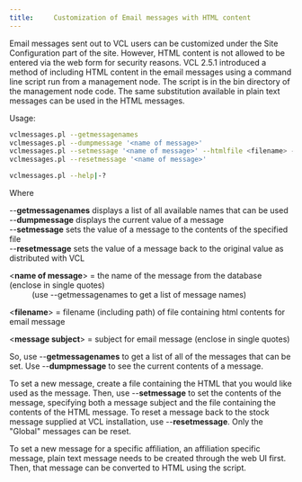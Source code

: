 ```yaml
---
title:     Customization of Email messages with HTML content
---
```


Email messages sent out to VCL users can be customized under the Site Configuration part of the
site. However, HTML content is not allowed to be entered via the web form for security reasons. 
VCL 2.5.1 introduced a method of including HTML content in the email messages using a command 
line script run from a management node. The script is in the bin directory of the management node 
code. The same substitution available in plain text messages can be used in the HTML messages.

Usage:

```bash
vclmessages.pl --getmessagenames
vclmessages.pl --dumpmessage '<name of message>'
vclmessages.pl --setmessage '<name of message>' --htmlfile <filename> --subject <message subject>
vclmessages.pl --resetmessage '<name of message>'

vclmessages.pl --help|-?
```

Where

--**getmessagenames** displays a list of all available names that can be used<br>
--**dumpmessage** displays the current value of a message<br>
--**setmessage** sets the value of a message to the contents of the specified file<br>
--**resetmessage** sets the value of a message back to the original value as distributed with VCL<br>

&lt;**name of message**&gt; = the name of the message from the database (enclose in single quotes)<br>
<span style="margin-left:40px;">(use --getmessagenames to get a list of message names)</span>

&lt;**filename**&gt; = filename (including path) of file containing html contents for email message

&lt;**message subject**&gt; = subject for email message (enclose in single quotes)

So, use --**getmessagenames** to get a list of all of the messages that can be set.  Use 
--**dumpmessage** to see the current contents of a message.

To set a new message, create a file containing the HTML that you would like used as the message. 
Then, use --**setmessage** to set the contents of the message, specifying both a message subject and 
the file containing the contents of the HTML message.  To reset a message back to the stock message 
supplied at VCL installation, use --**resetmessage**.  Only the "Global" messages can be reset.

To set a new message for a specific affiliation, an affiliation specific message, plain text 
message needs to be created through the web UI first. Then, that message can be converted to HTML 
using the script.